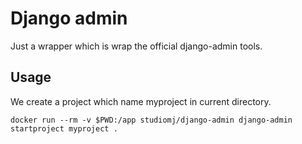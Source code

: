 # Django admin
Just a wrapper which is wrap the official django-admin tools.

## Usage
We create a project which name myproject in current directory.
```
docker run --rm -v $PWD:/app studiomj/django-admin django-admin startproject myproject .
```
